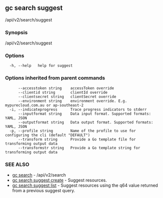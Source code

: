 ## gc search suggest

/api/v2/search/suggest

### Synopsis

/api/v2/search/suggest

### Options

```
  -h, --help   help for suggest
```

### Options inherited from parent commands

```
      --accesstoken string    accessToken override
      --clientid string       clientId override
      --clientsecret string   clientSecret override
      --environment string    environment override. E.g. mypurecloud.com.au or ap-southeast-2
  -i, --indicateprogress      Trace progress indicators to stderr
      --inputformat string    Data input format. Supported formats: YAML, JSON
      --outputformat string   Data output format. Supported formats: YAML, JSON
  -p, --profile string        Name of the profile to use for configuring the cli (default "DEFAULT")
      --transform string      Provide a Go template file for transforming output data
      --transformstr string   Provide a Go template string for transforming output data
```

### SEE ALSO

* [gc search](gc_search.html)	 - /api/v2/search
* [gc search suggest create](gc_search_suggest_create.html)	 - Suggest resources.
* [gc search suggest list](gc_search_suggest_list.html)	 - Suggest resources using the q64 value returned from a previous suggest query.



